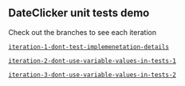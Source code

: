 ## DateClicker unit tests demo

Check out the branches to see each iteration

[`iteration-1-dont-test-implemenetation-details`](https://github.com/odedw/react-unit-tests-example/tree/iteration-1-dont-test-implemenetation-details)

[`iteration-2-dont-use-variable-values-in-tests-1`](https://github.com/odedw/react-unit-tests-example/tree/iteration-2-dont-use-variable-values-in-tests-1)

[`iteration-3-dont-use-variable-values-in-tests-2`](https://github.com/odedw/react-unit-tests-example/tree/iteration-3-dont-use-variable-values-in-tests-2)
